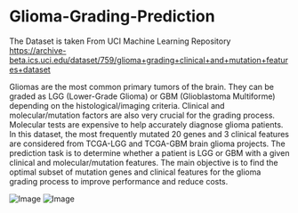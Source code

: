 # Glioma-Grading-Prediction

The Dataset is taken From UCI Machine Learning Repository<br/>
https://archive-beta.ics.uci.edu/dataset/759/glioma+grading+clinical+and+mutation+features+dataset

Gliomas are the most common primary tumors of the brain. They can be graded as LGG (Lower-Grade Glioma) or GBM (Glioblastoma Multiforme) depending on the histological/imaging criteria. Clinical and molecular/mutation factors are also very crucial for the grading process. Molecular tests are expensive to help accurately diagnose glioma patients. In this dataset, the most frequently mutated 20 genes and 3 clinical features are considered from TCGA-LGG and TCGA-GBM brain glioma projects. The prediction task is to determine whether a patient is LGG or GBM with a given clinical and molecular/mutation features. The main objective is to find the optimal subset of mutation genes and clinical features for the glioma grading process to improve performance and reduce costs.

![Image](https://media.springernature.com/lw685/springer-static/image/art%3A10.1007%2Fs10014-020-00392-w/MediaObjects/10014_2020_392_Fig2_HTML.png)
![Image](https://www.mdpi.com/cancers/cancers-14-01778/article_deploy/html/images/cancers-14-01778-g001.png)
